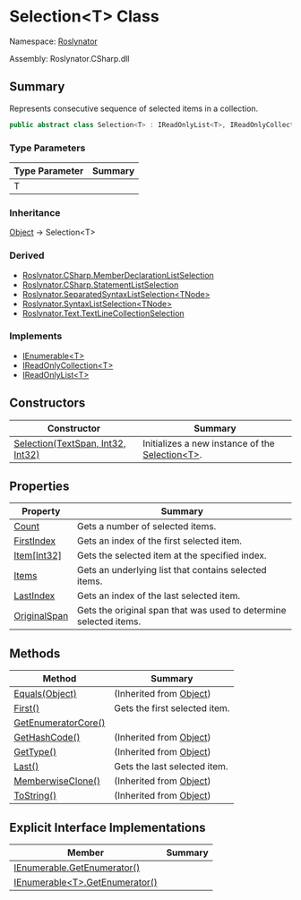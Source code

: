 # Selection\<T> Class

Namespace: [Roslynator](../README.md)

Assembly: Roslynator\.CSharp\.dll

## Summary

Represents consecutive sequence of selected items in a collection\.

```csharp
public abstract class Selection<T> : IReadOnlyList<T>, IReadOnlyCollection<T>, IEnumerable<T>
```

### Type Parameters

| Type Parameter | Summary |
| -------------- | ------- |
| T | |

### Inheritance

[Object](https://docs.microsoft.com/en-us/dotnet/api/system.object) &#x2192; Selection\<T>

### Derived

* [Roslynator.CSharp.MemberDeclarationListSelection](../CSharp/MemberDeclarationListSelection/README.md)
* [Roslynator.CSharp.StatementListSelection](../CSharp/StatementListSelection/README.md)
* [Roslynator.SeparatedSyntaxListSelection\<TNode>](../SeparatedSyntaxListSelection-1/README.md)
* [Roslynator.SyntaxListSelection\<TNode>](../SyntaxListSelection-1/README.md)
* [Roslynator.Text.TextLineCollectionSelection](../Text/TextLineCollectionSelection/README.md)

### Implements

* [IEnumerable\<T>](https://docs.microsoft.com/en-us/dotnet/api/system.collections.generic.ienumerable-1)
* [IReadOnlyCollection\<T>](https://docs.microsoft.com/en-us/dotnet/api/system.collections.generic.ireadonlycollection-1)
* [IReadOnlyList\<T>](https://docs.microsoft.com/en-us/dotnet/api/system.collections.generic.ireadonlylist-1)

## Constructors

| Constructor | Summary |
| ----------- | ------- |
| [Selection(TextSpan, Int32, Int32)](-ctor/README.md) | Initializes a new instance of the [Selection\<T>](./README.md)\. |

## Properties

| Property | Summary |
| -------- | ------- |
| [Count](Count/README.md) | Gets a number of selected items\. |
| [FirstIndex](FirstIndex/README.md) | Gets an index of the first selected item\. |
| [Item\[Int32\]](Item/README.md) | Gets the selected item at the specified index\. |
| [Items](Items/README.md) | Gets an underlying list that contains selected items\. |
| [LastIndex](LastIndex/README.md) | Gets an index of the last selected item\. |
| [OriginalSpan](OriginalSpan/README.md) | Gets the original span that was used to determine selected items\. |

## Methods

| Method | Summary |
| ------ | ------- |
| [Equals(Object)](https://docs.microsoft.com/en-us/dotnet/api/system.object.equals) |  \(Inherited from [Object](https://docs.microsoft.com/en-us/dotnet/api/system.object)\) |
| [First()](First/README.md) | Gets the first selected item\. |
| [GetEnumeratorCore()](GetEnumeratorCore/README.md) | |
| [GetHashCode()](https://docs.microsoft.com/en-us/dotnet/api/system.object.gethashcode) |  \(Inherited from [Object](https://docs.microsoft.com/en-us/dotnet/api/system.object)\) |
| [GetType()](https://docs.microsoft.com/en-us/dotnet/api/system.object.gettype) |  \(Inherited from [Object](https://docs.microsoft.com/en-us/dotnet/api/system.object)\) |
| [Last()](Last/README.md) | Gets the last selected item\. |
| [MemberwiseClone()](https://docs.microsoft.com/en-us/dotnet/api/system.object.memberwiseclone) |  \(Inherited from [Object](https://docs.microsoft.com/en-us/dotnet/api/system.object)\) |
| [ToString()](https://docs.microsoft.com/en-us/dotnet/api/system.object.tostring) |  \(Inherited from [Object](https://docs.microsoft.com/en-us/dotnet/api/system.object)\) |

## Explicit Interface Implementations

| Member | Summary |
| ------ | ------- |
| [IEnumerable.GetEnumerator()](System-Collections-IEnumerable-GetEnumerator/README.md) | |
| [IEnumerable\<T>.GetEnumerator()](System-Collections-Generic-IEnumerable-T--GetEnumerator/README.md) | |

